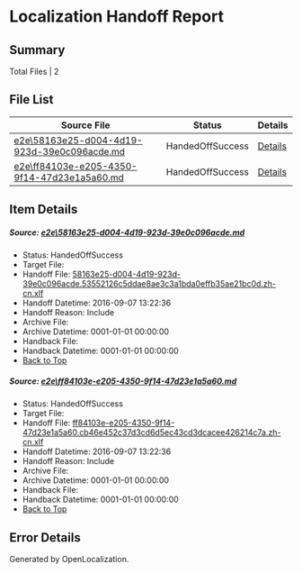 # <a name='report-top'></a> Localization Handoff Report

## Summary
 Total Files | 2

## File List
 Source File | Status | Details 
 ----------- | ------ | ------- 
 [e2e\58163e25-d004-4d19-923d-39e0c096acde.md](https://github.com/OpenLocalizationTestOrg/ol-test0/blob/66ef41d5be6c5079429fab1b373a0296966b6109/e2e/58163e25-d004-4d19-923d-39e0c096acde.md) | HandedOffSuccess | [Details](#887e39c25d099d718d11cdcfc3a76ebb4c6620bd1)
 [e2e\ff84103e-e205-4350-9f14-47d23e1a5a60.md](https://github.com/OpenLocalizationTestOrg/ol-test0/blob/66ef41d5be6c5079429fab1b373a0296966b6109/e2e/ff84103e-e205-4350-9f14-47d23e1a5a60.md) | HandedOffSuccess | [Details](#8779a0837bb1beecac7249f00f4fe53ef77d46882)

## Item Details
##### <a name='887e39c25d099d718d11cdcfc3a76ebb4c6620bd1'></a> Source: [e2e\58163e25-d004-4d19-923d-39e0c096acde.md](https://github.com/OpenLocalizationTestOrg/ol-test0/blob/66ef41d5be6c5079429fab1b373a0296966b6109/e2e/58163e25-d004-4d19-923d-39e0c096acde.md)
* Status: HandedOffSuccess
* Target File: 
* Handoff File: [58163e25-d004-4d19-923d-39e0c096acde.53552126c5ddae8ae3c3a1bda0effb35ae21bc0d.zh-cn.xlf](https://github.com/OpenLocalizationTestOrg/ol-test0-handoff/blob/7e370a3557f022f0bed8b7404acd17e93136777a/ol-handoff/OpenLocalizationTestOrg/ol-test0-zhcn/yuwzho/ht/58163e25-d004-4d19-923d-39e0c096acde.53552126c5ddae8ae3c3a1bda0effb35ae21bc0d.zh-cn.xlf)
* Handoff Datetime: 2016-09-07 13:22:36
* Handoff Reason: Include
* Archive File: 
* Archive Datetime: 0001-01-01 00:00:00
* Handback File: 
* Handback Datetime: 0001-01-01 00:00:00
* [Back to Top](#report-top)

##### <a name='8779a0837bb1beecac7249f00f4fe53ef77d46882'></a> Source: [e2e\ff84103e-e205-4350-9f14-47d23e1a5a60.md](https://github.com/OpenLocalizationTestOrg/ol-test0/blob/66ef41d5be6c5079429fab1b373a0296966b6109/e2e/ff84103e-e205-4350-9f14-47d23e1a5a60.md)
* Status: HandedOffSuccess
* Target File: 
* Handoff File: [ff84103e-e205-4350-9f14-47d23e1a5a60.cb46e452c37d3cd6d5ec43cd3dcacee426214c7a.zh-cn.xlf](https://github.com/OpenLocalizationTestOrg/ol-test0-handoff/blob/7e370a3557f022f0bed8b7404acd17e93136777a/ol-handoff/OpenLocalizationTestOrg/ol-test0-zhcn/yuwzho/ht/ff84103e-e205-4350-9f14-47d23e1a5a60.cb46e452c37d3cd6d5ec43cd3dcacee426214c7a.zh-cn.xlf)
* Handoff Datetime: 2016-09-07 13:22:36
* Handoff Reason: Include
* Archive File: 
* Archive Datetime: 0001-01-01 00:00:00
* Handback File: 
* Handback Datetime: 0001-01-01 00:00:00
* [Back to Top](#report-top)


## Error Details

Generated by OpenLocalization.
